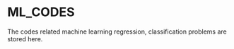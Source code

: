 # ML_CODES

The codes related machine learning regression, classification problems are stored here.
